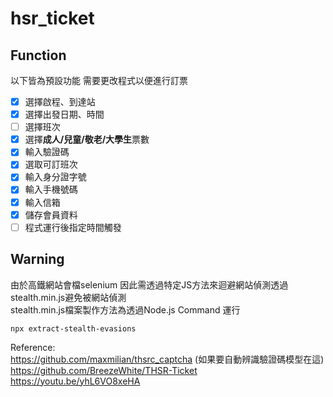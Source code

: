 # hsr_ticket

## Function  
以下皆為預設功能 需要更改程式以便進行訂票
- [x] 選擇啟程、到達站
- [x] 選擇出發日期、時間
- [ ] 選擇班次
- [x] 選擇**成人/兒童/敬老/大學生**票數
- [x] 輸入驗證碼
- [x] 選取可訂班次
- [x] 輸入身分證字號
- [x] 輸入手機號碼
- [x] 輸入信箱
- [x] 儲存會員資料
- [ ] 程式運行後指定時間觸發

## Warning
由於高鐵網站會檔selenium 因此需透過特定JS方法來迴避網站偵測透過stealth.min.js避免被網站偵測  
stealth.min.js檔案製作方法為透過Node.js Command 運行
```
npx extract-stealth-evasions
```

Reference:  
https://github.com/maxmilian/thsrc_captcha  (如果要自動辨識驗證碼模型在這)
https://github.com/BreezeWhite/THSR-Ticket  
https://youtu.be/yhL6VO8xeHA
